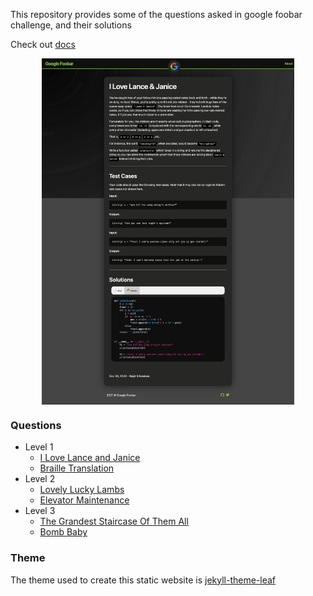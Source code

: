 This repository provides some of the questions asked in google foobar challenge, and their solutions

Check out [docs](https://rajat19.github.io/foobar)
<div>
<img src="assets/web-illj.png" style="width:80%; display:block; margin-left: auto; margin-right: auto;">
</div>


### Questions
- Level 1
  - [I Love Lance and Janice](https://rajat19.github.io/foobar/i-love-lance-janice)
  - [Braille Translation](https://rajat19.github.io/foobar/braille-translation)
- Level 2
  - [Lovely Lucky Lambs](https://rajat19.github.io/foobar/lovely-lucky-lambs)
  - [Elevator Maintenance](https://rajat19.github.io/foobar/elevator-maintenance)
- Level 3
  - [The Grandest Staircase Of Them All](https://rajat19.github.io/foobar/the-grandest-staircase-of-them-all)
  - [Bomb Baby](https://rajat19.github.io/foobar/bomb-baby)


### Theme
The theme used to create this static website is [jekyll-theme-leaf](https://github.com/SupunKavinda/jekyll-theme-leaf)